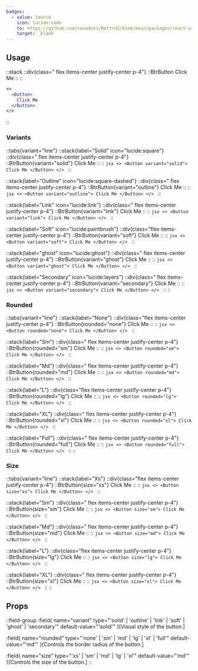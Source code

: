 ```yaml
---
badges:
  - value: Source
    icon: lucide:code
    to: https://github.com/cavadosi/BettrUI/blob/main/packages/react-ui/lib/Button/Button.tsx
    target: _blank
---
```


## Usage

::stack
  ::div{class=" flex items-center justify-center p-4"}
  ::BtrButton
    Click Me
  ::
  ::
  ```jsx
  <>
    <Button>
      Click Me
    </Button>
  </>
  ```
::

### Variants

::tabs{variant="line"}
  ::stack{label="Solid" icon="lucide:square"}
    ::div{class=" flex items-center justify-center p-4"}
    ::BtrButton{variant="solid"}
      Click Me
    ::
    ::
    ```jsx
    <>
      <Button variant="solid">
        Click Me
      </Button>
    </>
    ```
  ::

  ::stack{label="Outline" icon="lucide:square-dashed"}
    ::div{class=" flex items-center justify-center p-4"}
    ::BtrButton{variant="outline"}
      Click Me
    ::
    ::
    ```jsx
    <>
      <Button variant="outline">
        Click Me
      </Button>
    </>
    ```
  ::

  ::stack{label="Link" icon="lucide:link"}
    ::div{class=" flex items-center justify-center p-4"}
    ::BtrButton{variant="link"}
      Click Me
    ::
    ::
    ```jsx
    <>
      <Button variant="link">
        Click Me
      </Button>
    </>
    ```
  ::

  ::stack{label="Soft" icon="lucide:paintbrush"}
    ::div{class="flex items-center justify-center p-4"}
    ::BtrButton{variant="soft"}
      Click Me
    ::
    ::
    ```jsx
    <>
      <Button variant="soft">
        Click Me
      </Button>
    </>
    ```
  ::

  ::stack{label="ghost" icon="lucide:ghost"}
    ::div{class=" flex items-center justify-center p-4"}
    ::BtrButton{variant="ghost"}
      Click Me
    ::
    ::
    ```jsx
    <>
      <Button variant="ghost">
        Click Me
      </Button>
    </>
    ```
  ::

  ::stack{label="Secondary" icon="lucide:layers"}
    ::div{class=" flex items-center justify-center p-4"}
    ::BtrButton{variant="secondary"}
      Click Me
    ::
    ::
    ```jsx
    <>
      <Button variant="secondary">
        Click Me
      </Button>
    </>
    ```
  ::
::

### Rounded

::tabs{variant="line"}
  ::stack{label="None"}
    ::div{class="flex items-center justify-center p-4"}
    ::BtrButton{rounded="none"}
      Click Me
    ::
    ::
    ```jsx
    <>
      <Button rounded="none">
        Click Me
      </Button>
    </>
    ```
  ::

  ::stack{label="Sm"}
    ::div{class=" flex items-center justify-center p-4"}
    ::BtrButton{rounded="sm"}
      Click Me
    ::
    ::
    ```jsx
    <>
      <Button rounded="sm">
        Click Me
      </Button>
    </>
    ```
  ::

  ::stack{label="Md"}
    ::div{class=" flex items-center justify-center p-4"}
    ::BtrButton{rounded="md"}
      Click Me
    ::
    ::
    ```jsx
    <>
      <Button rounded="md">
        Click Me
      </Button>
    </>
    ```
  ::

  ::stack{label="L"}
    ::div{class="flex items-center justify-center p-4"}
    ::BtrButton{rounded="lg"}
      Click Me
    ::
    ::
    ```jsx
    <>
      <Button rounded="lg">
        Click Me
      </Button>
    </>
    ```
  ::

  ::stack{label="XL"}
    ::div{class=" flex items-center justify-center p-4"}
    ::BtrButton{rounded="xl"}
      Click Me
    ::
    ::
    ```jsx
    <>
      <Button rounded="xl">
        Click Me
      </Button>
    </>
    ```
  ::

  ::stack{label="Full"}
    ::div{class=" flex items-center justify-center p-4"}
    ::BtrButton{rounded="full"}
      Click Me
    ::
    ::
    ```jsx
    <>
      <Button rounded="full">
        Click Me
      </Button>
    </>
    ```
  ::
::

### Size

::tabs{variant="line"}
  ::stack{label="Xs"}
    ::div{class="flex items-center justify-center p-4"}
    ::BtrButton{size="xs"}
      Click Me
    ::
    ::
    ```jsx
    <>
      <Button size="xs">
        Click Me
      </Button>
    </>
    ```
  ::

  ::stack{label="Sm"}
    ::div{class=" flex items-center justify-center p-4"}
    ::BtrButton{size="sm"}
      Click Me
    ::
    ::
    ```jsx
    <>
      <Button size="sm">
        Click Me
      </Button>
    </>
    ```
  ::

  ::stack{label="Md"}
    ::div{class=" flex items-center justify-center p-4"}
    ::BtrButton{size="md"}
      Click Me
    ::
    ::
    ```jsx
    <>
      <Button size="md">
        Click Me
      </Button>
    </>
    ```
  ::

  ::stack{label="L"}
    ::div{class="flex items-center justify-center p-4"}
    ::BtrButton{size="lg"}
      Click Me
    ::
    ::
    ```jsx
    <>
      <Button size="lg">
        Click Me
      </Button>
    </>
    ```
  ::

  ::stack{label="XL"}
    ::div{class=" flex items-center justify-center p-4"}
    ::BtrButton{size="xl"}
      Click Me
    ::
    ::
    ```jsx
    <>
      <Button size="xl">
        Click Me
      </Button>
    </>
    ```
  ::
::


## Props

::field-group
  :field{
    name="variant"
    type="'solid' | 'outline' | 'link' | 'soft' | 'ghost' | 'secondary'"
    default-value="'solid'"
  }[Visual style of the button.]

  :field{
    name="rounded"
    type="'none' | 'sm' | 'md' | 'lg' | 'xl' | 'full'"
    default-value="'md'"
  }[Controls the border radius of the button.]

  :field{
    name="size"
    type="'xs' | 'sm' | 'md' | 'lg' | 'xl'"
    default-value="'md'"
  }[Controls the size of the button.]
::
